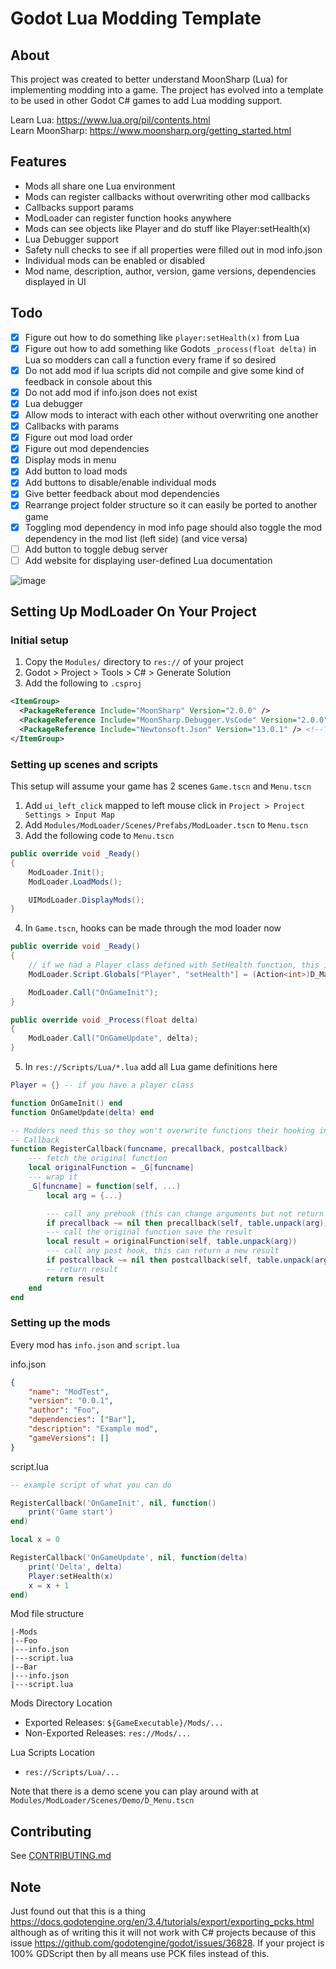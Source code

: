 # Godot Lua Modding Template
## About
This project was created to better understand MoonSharp (Lua) for implementing modding into a game. The project has evolved into a template to be used in other Godot C# games to add Lua modding support.

Learn Lua: https://www.lua.org/pil/contents.html  
Learn MoonSharp: https://www.moonsharp.org/getting_started.html  

## Features
- Mods all share one Lua environment
- Mods can register callbacks without overwriting other mod callbacks
- Callbacks support params
- ModLoader can register function hooks anywhere
- Mods can see objects like Player and do stuff like Player:setHealth(x)
- Lua Debugger support
- Safety null checks to see if all properties were filled out in mod info.json
- Individual mods can be enabled or disabled
- Mod name, description, author, version, game versions, dependencies displayed in UI

## Todo
- [x] Figure out how to do something like `player:setHealth(x)` from Lua
- [x] Figure out how to add something like Godots `_process(float delta)` in Lua so modders can call a function every frame if so desired
- [x] Do not add mod if lua scripts did not compile and give some kind of feedback in console about this
- [x] Do not add mod if info.json does not exist
- [x] Lua debugger
- [x] Allow mods to interact with each other without overwriting one another
- [x] Callbacks with params
- [x] Figure out mod load order
- [x] Figure out mod dependencies
- [x] Display mods in menu
- [x] Add button to load mods
- [x] Add buttons to disable/enable individual mods
- [x] Give better feedback about mod dependencies
- [x] Rearrange project folder structure so it can easily be ported to another game
- [x] Toggling mod dependency in mod info page should also toggle the mod dependency in the mod list (left side) (and vice versa)
- [ ] Add button to toggle debug server
- [ ] Add website for displaying user-defined Lua documentation

![image](https://user-images.githubusercontent.com/6277739/162085875-b69e42d2-c7fe-46a3-a1fa-f96d0386336b.png)

## Setting Up ModLoader On Your Project
### Initial setup
1. Copy the `Modules/` directory to `res://` of your project
2. Godot > Project > Tools > C# > Generate Solution
3. Add the following to `.csproj`
```xml
<ItemGroup>
  <PackageReference Include="MoonSharp" Version="2.0.0" />
  <PackageReference Include="MoonSharp.Debugger.VsCode" Version="2.0.0" />
  <PackageReference Include="Newtonsoft.Json" Version="13.0.1" /> <!--This is used because net472 does not have System.Text.Json-->
</ItemGroup>
```

### Setting up scenes and scripts
This setup will assume your game has 2 scenes `Game.tscn` and `Menu.tscn`
1. Add `ui_left_click` mapped to left mouse click in `Project > Project Settings > Input Map`
2. Add `Modules/ModLoader/Scenes/Prefabs/ModLoader.tscn` to `Menu.tscn`
3. Add the following code to `Menu.tscn`
```cs
public override void _Ready()
{
    ModLoader.Init();
    ModLoader.LoadMods();

    UIModLoader.DisplayMods();
}
```
4. In `Game.tscn`, hooks can be made through the mod loader now
```cs
public override void _Ready()
{
    // if we had a Player class defined with SetHealth function, this is how you would link that function with Lua
    ModLoader.Script.Globals["Player", "setHealth"] = (Action<int>)D_Master.Player.SetHealth;

    ModLoader.Call("OnGameInit");
}

public override void _Process(float delta)
{
    ModLoader.Call("OnGameUpdate", delta);
}
```
5. In `res://Scripts/Lua/*.lua` add all Lua game definitions here
```lua
Player = {} -- if you have a player class

function OnGameInit() end
function OnGameUpdate(delta) end

-- Modders need this so they won't overwrite functions their hooking into
-- Callback
function RegisterCallback(funcname, precallback, postcallback)
    --- fetch the original function
    local originalFunction = _G[funcname]
    --- wrap it
    _G[funcname] = function(self, ...)
        local arg = {...}

        --- call any prehook (this can change arguments but not return values)
        if precallback ~= nil then precallback(self, table.unpack(arg)) end
        --- call the original function save the result
        local result = originalFunction(self, table.unpack(arg))
        --- call any post hook, this can return a new result
        if postcallback ~= nil then postcallback(self, table.unpack(arg)) end
        -- return result
        return result
    end
end
```

### Setting up the mods
Every mod has `info.json` and `script.lua`

info.json
```json
{
    "name": "ModTest",
    "version": "0.0.1",
    "author": "Foo",
    "dependencies": ["Bar"],
    "description": "Example mod",
    "gameVersions": []
}
```

script.lua
```lua
-- example script of what you can do

RegisterCallback('OnGameInit', nil, function()
    print('Game start')
end)

local x = 0

RegisterCallback('OnGameUpdate', nil, function(delta)
    print('Delta', delta)
    Player:setHealth(x)
    x = x + 1
end)
```

Mod file structure
```
|-Mods
|--Foo
|---info.json
|---script.lua
|--Bar
|---info.json
|---script.lua
```

Mods Directory Location
- Exported Releases: `${GameExecutable}/Mods/...`
- Non-Exported Releases: `res://Mods/...`

Lua Scripts Location
- `res://Scripts/Lua/...`

Note that there is a demo scene you can play around with at `Modules/ModLoader/Scenes/Demo/D_Menu.tscn`

## Contributing
See [CONTRIBUTING.md](https://github.com/valkyrienyanko/GodotLuaModdingTest/blob/main/CONTRIBUTING.md)

## Note
Just found out that this is a thing https://docs.godotengine.org/en/3.4/tutorials/export/exporting_pcks.html although as of writing this it will not work with C# projects because of this issue https://github.com/godotengine/godot/issues/36828. If your project is 100% GDScript then by all means use PCK files instead of this.
